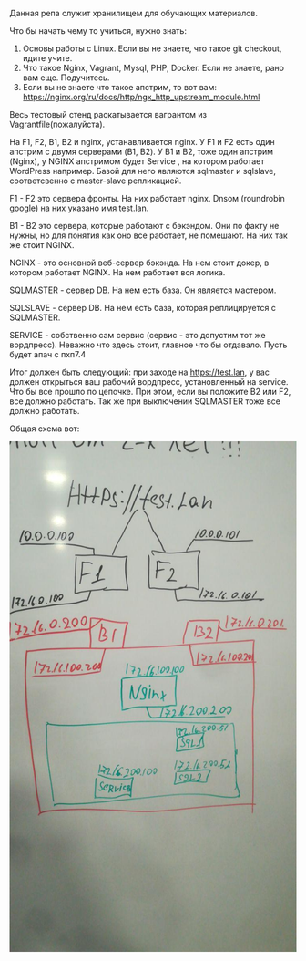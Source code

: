 Данная репа служит хранилищем для обучающих материалов.

Что бы начать чему то учиться, нужно знать:
1. Основы работы с Linux. Если вы не знаете, что такое git checkout, идите учите.
2. Что такое Nginx, Vagrant, Mysql, PHP, Docker. Если не знаете, рано вам еще. Подучитесь.
3. Если вы не знаете что такое апстрим, то вот вам: https://nginx.org/ru/docs/http/ngx_http_upstream_module.html

Весь тестовый стенд раскатывается вагрантом из Vagrantfile(пожалуйста).

На F1, F2, B1, B2 и nginx, устанавливается nginx. У F1 и F2 есть один апстрим с двумя серверами (B1, B2). У B1 и B2, тоже один апстрим (Nginx), у NGINX апстримом будет Service , на котором работает WordPress например. Базой для него являются sqlmaster и sqlslave, соответсвенно с master-slave репликацией.

F1 - F2 это сервера фронты. На них работает nginx. Dnsом (roundrobin google) на них указано имя test.lan.

B1 - B2 это сервера, которые работают с бэкэндом. Они по факту не нужны, но для понятия как оно все работает, не помешают. На них так же стоит NGINX.

NGINX - это основной веб-сервер бэкэнда. На нем стоит докер, в котором работает NGINX. На нем работает вся логика.

SQLMASTER - сервер DB. На нем есть база. Он является мастером.

SQLSLAVE - сервер DB. На нем есть база, которая реплицируется с SQLMASTER.

SERVICE - собственно сам сервис (сервис - это допустим тот же вордпресс). Неважно что здесь стоит, главное что бы отдавало. Пусть будет апач с пхп7.4


Итог должен быть следующий: при заходе на https://test.lan, у вас должен открыться ваш рабочий вордпресс, установленный на service. Что бы все прошло по цепочке. При этом, если вы положите B2 или F2, все должно работать. Так же при выключении SQLMASTER тоже все должно работать.

Общая схема вот:

![Schema](https://github.com/Valerych-team/learn/raw/master/img/schema.jpg)
